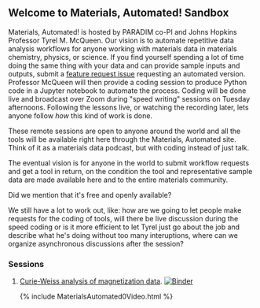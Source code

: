 ## Welcome to Materials,  Automated! Sandbox

Materials, Automated! is hosted by PARADIM co-PI and Johns Hopkins Professor Tyrel M. McQueen. Our vision is to automate repetitive data analysis workflows for anyone working with materials data in materials chemistry, physics, or science. If you find yourself spending a lot of time doing the same thing with your data and can provide sample inputs and outputs, submit a [feature request issue](https://github.com/materialsautomated/materialsautomated.github.io/issues) requesting an automated version. Professor McQueen will then provide a coding session to produce Python code in a Jupyter notebook to automate the process. Coding will be done live and broadcast over Zoom during "speed writing" sessions on Tuesday afternoons. Following the lessons live, or watching the recording later, lets anyone follow *how* this kind of work is done. 

These remote sessions are open to anyone around the world and all the tools will be available right here through the Materials, Automated site. Think of it as a materials data podcast, but with coding instead of just talk. 

The eventual vision is for anyone in the world to submit workflow requests and get a tool in return, on the condition the tool and representative sample data are made available here and to the entire materials community. 

Did we mention that it's free and openly available?  

We still have a lot to work out, like: how are we going to let people make requests for the coding of tools, will there be live discussion during the speed coding or is it more efficient to let Tyrel just go about the job and describe what he's doing without too many interuptions, where can we organize asynchronous discussions after the session? 

### Sessions

1. [Curie-Weiss analysis of magnetization data](https://github.com/materialsautomated/materialsautomated.github.io/tree/master/MaterialsAutomated0-CurieWeissAnalysis). [![Binder](https://mybinder.org/badge_logo.svg)](https://mybinder.org/v2/gh/materialsautomated/materialsautomated.github.io/master?filepath=%2FMaterialsAutomated0-CurieWeissAnalysis%2FMaterialsAutomated0.ipynb)

   {% include MaterialsAutomated0Video.html %}
